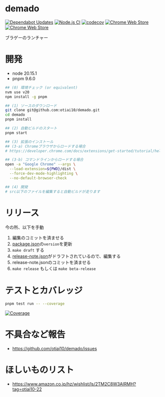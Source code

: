 # demado

[![Dependabot Updates](https://github.com/otiai10/demado/actions/workflows/dependabot/dependabot-updates/badge.svg)](https://github.com/otiai10/demado/actions/workflows/dependabot/dependabot-updates)
[![Node.js CI](https://github.com/otiai10/demado/actions/workflows/node-ci.yaml/badge.svg)](https://github.com/otiai10/demado/actions/workflows/node-ci.yaml)
[![codecov](https://codecov.io/gh/otiai10/demado/graph/badge.svg?token=2vdGdzZZkq)](https://codecov.io/gh/otiai10/demado)
[![Chrome Web Store](https://img.shields.io/chrome-web-store/stars/dfmhlfpfpbijchleocfbpcdjgnbpdigh.svg)](https://chrome.google.com/webstore/detail/demado/dfmhlfpfpbijchleocfbpcdjgnbpdigh)
[![Chrome Web Store](https://img.shields.io/chrome-web-store/rating-count/dfmhlfpfpbijchleocfbpcdjgnbpdigh.svg)](https://chromewebstore.google.com/detail/demado/dfmhlfpfpbijchleocfbpcdjgnbpdigh)

ブラゲーのランチャー

# 開発

* node 20.15.1
* pnpm 9.6.0

```sh
## (0) 環境チェック (or equivalent)
nvm use v20
npm install -g pnpm

## (1) ソースのダウンロード
git clone git@github.com:otiai10/demado.git
cd demado
pnpm install

## (2) 自動ビルドのスタート
pnpm start

## (3) 拡張のインストール
## (3-a) Chromeブラウザからロードする場合
# https://developer.chrome.com/docs/extensions/get-started/tutorial/hello-world?hl=ja#load-unpacked

## (3-b) コマンドラインからロードする場合
open -a "Google Chrome" --args \
  --load-extension=${PWD}/dist \
  --force-dev-mode-highlighting \
  --no-default-browser-check

## (4) 開発
# src以下のファイルを編集すると自動ビルドが走ります
```

# リリース

今の所、以下を手動

1. 編集のコミットを済ませる
2. [package.json](./package.json)の`version`を更新
3. `make draft` する
4. [release-note.json](./src/release-note.json)がドラフトされているので、編集する
5. release-note.jsonのコミットを済ませる
6. `make release` もしくは `make beta-release`

# テストとカバレッジ

```sh
pnpm test run -- --coverage
```

[![Coverage](https://codecov.io/gh/otiai10/demado/graphs/tree.svg?token=2vdGdzZZkq)](https://app.codecov.io/gh/otiai10/demado)

# 不具合など報告

* https://github.com/otiai10/demado/issues

# ほしいものリスト

* https://www.amazon.co.jp/hz/wishlist/ls/2TM2C8W3AIRMH?tag=otiai10-22
